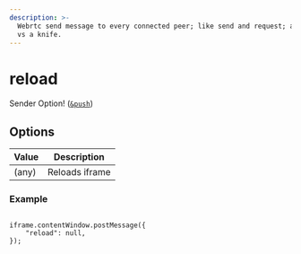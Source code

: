 ```yaml
---
description: >-
  Webrtc send message to every connected peer; like send and request; a hammer
  vs a knife.
---
```


# reload

Sender Option! ([`&push`](../../source-settings/push.md))

## Options

| Value | Description    |
| ----- | -------------- |
| (any) | Reloads iframe |

### Example

```

iframe.contentWindow.postMessage({ 
    "reload": null,
});
```
